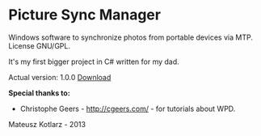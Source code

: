 Picture Sync Manager
==================

Windows software to synchronize photos from portable devices via MTP.
License GNU/GPL.

It's my first bigger project in C# written for my dad.

Actual version: 1.0.0
<a href="http://sourceforge.net/projects/picturesyncmana/files/PictureSyncManager_v_1_0_0.zip/download">Download</a>

<b>Special thanks to:</b>
 - Christophe Geers - http://cgeers.com/ - for tutorials about WPD.


Mateusz Kotlarz - 2013
